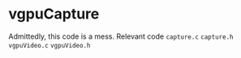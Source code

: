 # vgpuCapture

Admittedly, this code is a mess.
Relevant code `capture.c` `capture.h` `vgpuVideo.c` `vgpuVideo.h` 
